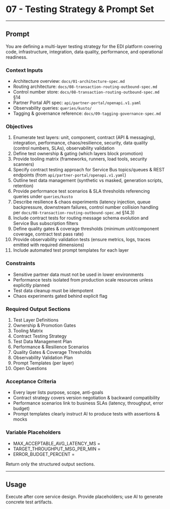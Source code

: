 # 07 - Testing Strategy & Prompt Set

---
## Prompt
You are defining a multi-layer testing strategy for the EDI platform covering code, infrastructure, integration, data quality, performance, and operational readiness.

### Context Inputs
- Architecture overview: `docs/01-architecture-spec.md`
- Routing architecture: `docs/08-transaction-routing-outbound-spec.md`
- Control number store: `docs/08-transaction-routing-outbound-spec.md` §14
- Partner Portal API spec: `api/partner-portal/openapi.v1.yaml`
- Observability queries: `queries/kusto/`
- Tagging & governance reference: `docs/09-tagging-governance-spec.md`

### Objectives
1. Enumerate test layers: unit, component, contract (API & messaging), integration, performance, chaos/resilience, security, data quality (control numbers, SLAs), observability validation
2. Define test ownership & gating (which layers block promotion)
3. Provide tooling matrix (frameworks, runners, load tools, security scanners)
4. Specify contract testing approach for Service Bus topics/queues & REST endpoints (from `api/partner-portal/openapi.v1.yaml`)
5. Outline test data management (synthetic vs masked, generation scripts, retention)
6. Provide performance test scenarios & SLA thresholds referencing queries under `queries/kusto`
7. Describe resilience & chaos experiments (latency injection, queue backpressure, downstream failures, control number collision handling per `docs/08-transaction-routing-outbound-spec.md` §14.3)
8. Include contract tests for routing message schema evolution and Service Bus subscription filters
8. Define quality gates & coverage thresholds (minimum unit/component coverage, contract test pass rate)
9. Provide observability validation tests (ensure metrics, logs, traces emitted with required dimensions)
10. Include automated test prompt templates for each layer

### Constraints
- Sensitive partner data must not be used in lower environments
- Performance tests isolated from production scale resources unless explicitly planned
- Test data cleanup must be idempotent
- Chaos experiments gated behind explicit flag

### Required Output Sections
1. Test Layer Definitions
2. Ownership & Promotion Gates
3. Tooling Matrix
4. Contract Testing Strategy
5. Test Data Management Plan
6. Performance & Resilience Scenarios
7. Quality Gates & Coverage Thresholds
8. Observability Validation Plan
9. Prompt Templates (per layer)
10. Open Questions

### Acceptance Criteria
- Every layer lists purpose, scope, anti-goals
- Contract strategy covers version negotiation & backward compatibility
- Performance scenarios link to business SLAs (latency, throughput, error budget)
- Prompt templates clearly instruct AI to produce tests with assertions & mocks

### Variable Placeholders
- MAX_ACCEPTABLE_AVG_LATENCY_MS = <number>
- TARGET_THROUGHPUT_MSG_PER_MIN = <number>
- ERROR_BUDGET_PERCENT = <number>

Return only the structured output sections.

---
## Usage
Execute after core service design. Provide placeholders; use AI to generate concrete test artifacts.
